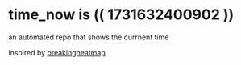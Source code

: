 # time_now is (( 1731632400902 ))

an automated repo that shows the currnent time

inspired by [breakingheatmap](https://github.com/breakingheatmap/breakingheatmap)